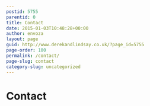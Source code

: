 ```yaml
---
postid: 5755
parentid: 0
title: Contact
date: 2015-01-03T10:48:28+00:00
author: envoza
layout: page
guid: http://www.derekandlindsay.co.uk/?page_id=5755
page-order: 100
permalink: /contact/
page-slug: contact
category-slug: uncategorized
---
```

# Contact

